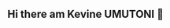 ## Hi there am Kevine UMUTONI 👋

<!--
**kevineumutoni/kevineumutoni** is a ✨ _special_ ✨ repository because its `README.md` (this file) appears on your GitHub profile.

Here are some ideas to get you started:

- 🔭 I’m currently working on studying... 
- 🌱 I’m currently learning at AKiraChix...
- 👯 I’m looking to collaborate on any project ...
- 🤔 I’m looking for help with coding..
- 💬 Ask me about computers...
- 📫 How to reach me: kevineumutonibugingo@gmail.com ...
- 😄 Pronouns: .she/her..
- ⚡ Fun fact: I am very cool...
-->
